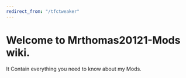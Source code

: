 ```yaml
---
redirect_from: "/tfctweaker"
---
```


# Welcome to Mrthomas20121-Mods wiki.

It Contain everything you need to know about my Mods.

